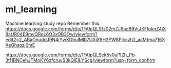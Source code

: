 # ml_learning
Machine learning study repo
Remember this:
https://docs.google.com/forms/d/e/1FAIpQLSfz02mZJ6acB9VtJKFIqknZ4iX8aUR04E9mvQRoL6O3xOB3Ow/viewform?edit2=2_ABaOnuddJ9N4jYwXDhulMlb7UXjX8H3PW8Plcczh2_aaMtma716XXeGhsozj0mE

https://docs.google.com/forms/d/e/1FAIpQLSck5v0uPIZh_Pb-3tf1BNCehJTMoKY6zfcruyS3kQlEiLYScg/viewform?usp=form_confirm
